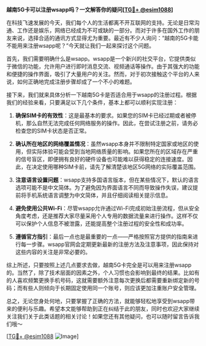 **越南5G卡可以注册wsapp吗？一文解答你的疑问[[TG💪+ @esim1088](https://t.me/s/esim1088)]**

在科技飞速发展的今天，我们每个人的生活都离不开互联网的支持。无论是日常沟通、工作还是娱乐，网络已经成为不可或缺的一部分。而对于许多在国外工作的朋友来说，选择合适的通讯方式显得尤为重要。最近有不少人询问：“越南的5G卡能不能用来注册wsapp呢？”今天就让我们一起来探讨这个问题。

首先，我们需要明确什么是wsapp。wsapp是一个新兴的社交平台，它提供类似于微信的功能，允许用户进行即时消息交流、视频通话等操作。由于其强大的功能和便捷的操作界面，吸引了大量用户的关注。然而，对于初次接触这个平台的人来说，如何正确地完成注册步骤却成了一个不小的难题。

接下来，我们就来具体分析一下越南5G卡是否适合用于wsapp的注册过程。根据我们的经验来看，只要满足以下几个条件，基本上都可以顺利实现注册：

1. **确保SIM卡的有效性**：这是最基本的要求。如果您的SIM卡已经过期或者被停机，那么自然无法完成任何网络服务的操作。因此，在尝试注册之前，请务必检查您的SIM卡状态是否正常。

2. **确认所在地区的网络覆盖情况**：虽然wsapp本身并不限制特定国家或地区的使用，但实际体验可能会受到当地网络质量的影响。如果您所在的区域存在严重的信号盲区，即便拥有良好的硬件设备也可能难以获得稳定的连接速度。因此，在决定使用哪种SIM卡前，请先了解清楚该地区5G网络的实际覆盖范围。

3. **注意语言设置问题**：wsapp支持多国语言版本，但在某些情况下，默认的语言选项可能不是中文简体。为了避免因为界面语言不同而导致操作失误，建议提前将手机系统语言调整为中文简体，并且仔细阅读相关提示信息。

4. **避免使用公共Wi-Fi**：尽管wsapp允许通过Wi-Fi完成初始注册流程，但从安全角度考虑，还是推荐大家尽量采用个人专用的数据流量来进行操作。这样不仅可以保护个人信息不被泄露，还能提高整个注册过程的安全性和成功率。

5. **遵循官方指引**：最后一点也是最重要的一点——严格按照官方提供的指南来进行每一步骤。wsapp官网会定期更新最新的注册方法及注意事项，因此保持对这些内容的关注是非常必要的。

综上所述，只要按照上述几点要求去做，越南5G卡完全是可以用来注册wsapp的。当然了，除了技术层面的因素之外，个人习惯也会影响到最终的结果。比如有的人喜欢频繁更换手机号码，这就需要额外注意每次更换后都需要重新绑定新的号码；而有些人则倾向于长期固定使用同一个账号，则应该更加注重账户安全管理。

总之，无论您身处何地，只要掌握了正确的方法，就能够轻松地享受到wsapp带来的便利与乐趣。希望本文能够帮助到正在纠结于此的朋友，同时也欢迎大家继续关注我们关于此类话题的相关讨论！如果您还有其他疑问，也可以随时留言告诉我们哦～

[[TG💪+ @esim1088](https://t.me/s/esim1088) ![Image](https://i.postimg.cc/4NQfJmqS/Snipaste-2025-05-13-00-14-12.png)]